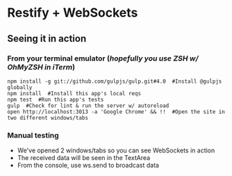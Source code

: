 # Restify + WebSockets

## Seeing it in action
### From your terminal emulator (*hopefully you use ZSH w/ OhMyZSH in iTerm*)
```
npm install -g git://github.com/gulpjs/gulp.git#4.0  #Install @gulpjs globally
npm install  #Install this app's local reqs
npm test  #Run this app's tests
gulp  #Check for lint & run the server w/ autoreload
open http://localhost:3013 -a 'Google Chrome' && !!  #Open the site in two different windows/tabs
```
### Manual testing
* We've opened 2 windows/tabs so you can see WebSockets in action
* The received data will be seen in the TextArea
* From the console, use ws.send to broadcast data
